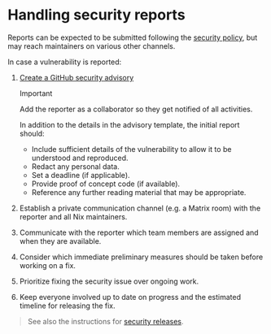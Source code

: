 # Handling security reports

Reports can be expected to be submitted following the [security policy](https://github.com/NixOS/bsd/security/policy), but may reach maintainers on various other channels.

In case a vulnerability is reported:

1. [Create a GitHub security advisory](https://github.com/NixOS/bsd/security/advisories/new)

   > [!IMPORTANT]
   > Add the reporter as a collaborator so they get notified of all activities.

   In addition to the details in the advisory template, the initial report should:
   
   - Include sufficient details of the vulnerability to allow it to be understood and reproduced.
   - Redact any personal data.
   - Set a deadline (if applicable).
   - Provide proof of concept code (if available).
   - Reference any further reading material that may be appropriate.

1. Establish a private communication channel (e.g. a Matrix room) with the reporter and all Nix maintainers.

1. Communicate with the reporter which team members are assigned and when they are available.

1. Consider which immediate preliminary measures should be taken before working on a fix.

1. Prioritize fixing the security issue over ongoing work.

1. Keep everyone involved up to date on progress and the estimated timeline for releasing the fix.

> See also the instructions for [security releases](./release-process.md#security-releases).

